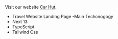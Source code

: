 Visit our website [Car Hut](https://tour-lnading-page.vercel.app).

- Travel Website Landing Page
  -Main Techonogogy
- Next 13
- TypeScript
- Tailwind Css
